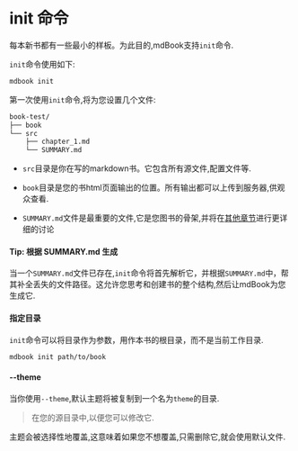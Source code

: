 # init 命令

每本新书都有一些最小的样板。为此目的,mdBook支持`init`命令.

`init`命令使用如下:

```bash
mdbook init
```

第一次使用`init`命令,将为您设置几个文件:

```bash
book-test/
├── book
└── src
    ├── chapter_1.md
    └── SUMMARY.md
```

-   `src`目录是你在写的markdown书。它包含所有源文件,配置文件等.

-   `book`目录是您的书html页面输出的位置。所有输出都可以上传到服务器,供观众查看.

-   `SUMMARY.md`文件是最重要的文件,它是您图书的骨架,并将在[其他章节](../format/summary.md)进行更详细的讨论

#### Tip: 根据 SUMMARY.md 生成

当一个`SUMMARY.md`文件已存在,`init`命令将首先解析它，并根据`SUMMARY.md`中，帮其补全丢失的文件路径。这允许您思考和创建书的整个结构,然后让mdBook为您生成它.

#### 指定目录

`init`命令可以将目录作为参数，用作本书的根目录，而不是当前工作目录.

```bash
mdbook init path/to/book
```

#### --theme

当你使用`--theme`,默认主题将被复制到一个名为`theme`的目录.

> 在您的源目录中,以便您可以修改它.

主题会被选择性地覆盖,这意味着如果您不想覆盖,只需删除它,就会使用默认文件.
